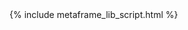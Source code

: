 ---
---

<html>
<head>
<base target="_parent">
<meta http-equiv="content-type" content="text/html; charset=UTF-8" />
<script src="https://cdn.jsdelivr.net/npm/markdown-it@9.0.0/dist/markdown-it.min.js" ></script>
<link rel="stylesheet" href="//cdn.rawgit.com/milligram/milligram/master/dist/milligram.min.css">
{% include metaframe_lib_script.html %}
</head>

<body>

<div id="markdown"></div>

<script>
var md = window.markdownit();

const setMarkdown = (text) => {
    var result = md.render(text);
    document.getElementById('markdown').innerHTML = result;
}

let gotMetaframeInput = false;

// returns the text from a url like: https://www.foo.com/?url=http://my.thing.to.download
const getContentFromURLParam = async (key) => {
    key = key ? key : 'url';
    let url = new URL(window.location.href).searchParams.get(key);
    url = url ? url : 'help.md';
    const resp = await fetch(url)
    const payload = await resp.text();
    return payload;
}

const run = async () => {
    if (!gotMetaframeInput) {
        let url = new URL(window.location.href);
        if (url.searchParams.get('md')) {
            const urlDecoded = decodeURIComponent(url.searchParams.get('md'));
            setMarkdown(urlDecoded);
        } else {
            const urlParamValueUrl = await getContentFromURLParam('url');
            if (urlParamValueUrl) {
                setMarkdown(urlParamValueUrl);
            }
        }
    }
}

const metaframe = new metapage.Metaframe();
metaframe.onInputs((inputs) => {
    var oneKey = Object.keys(inputs)[0];
    if (!oneKey) {
        return;
    }
    let data = inputs[oneKey];
    if (data) {
        gotMetaframeInput = true;
        if (oneKey.endsWith('json')) {
            data = '```\n' + data + '\n```';
        }
        // we do some checking on the pipes
        setMarkdown(data);
    }
});

run();

</script>
</body>
</html>
